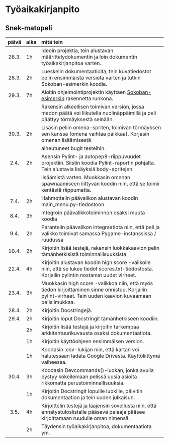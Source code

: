 # Työaikakirjanpito

## Snek-matopeli

| päivä | aika | mitä tein  |
| :----:|:-----| :-----|
| 26.3. | 1h   | Ideoin projektia, tein alustavan määrittelydokumentin ja loin dokumentin työaikakirjanpitoa varten.
| 28.3. | 2h   | Lueskelin dokumentaatioita, tein kuvatiedostot pelin ensimmäistä versiota varten ja tutkin Sokoban-esimerkin koodia.
| 29.3. | 7h   | Aloitin ohjelmointiprojektin käyttäen [Sokoban-esimerkin](https://github.com/ohjelmistotekniikka-hy/pygame-sokoban) rakennetta runkona.
|       |      | Rakensin alkeellisen toimivan version, jossa madon päätä voi liikutella nuolinäppäimillä ja peli päättyy törmäyksestä seinään.
| 30.3. | 2h   | Lisäsin peliin omena-spriten, toimivan törmäyksen sen kanssa (omena vaihtaa paikkaa). Korjasin omenan lisäämisestä
|       |      | aiheutuneet bugit testeihin.
| 2.4.  | 2h   | Asensin Pylint- ja autopep8-riippuvuudet projektiin. Siistin koodia Pylint-raportin pohjalta. Tein alustavia lisäyksiä body-spritejen
|       |      | lisäämistä varten. Muokkasin omenan spawnaamiseen liittyvän koodin niin, että se toimii kentästä riippumatta.
| 7.4.  | 2h   | Hahmottelin päävalikon alustavan koodin main_menu.py-tiedostoon
| 8.4.  | 3h   | Integroin päävalikkotoiminnon osaksi muuta koodia
| 9.4.  | 2h   | Parantelin päävalikon integraatiota niin, että peli ja valikko toimivat samassa Pygame-instanssissa / ruudussa
| 10.4. | 2h   | Kirjoitin lisää testejä, rakensin luokkakaavion pelin tämänhetkisistä toiminnallisuuksista
| 22.4. | 4h   | Kirjoitin alustavan koodin high score -valikolle niin, että se lukee tiedot scores.txt-tiedostosta. Korjailin pylintin nostamat uudet virheet.
| 23.4. | 3h   | Muokkasin high score -valikkoa niin, että myös tiedon kirjoittaminen sinne onnistuu. Korjailin pylint-virheet. Tein uuden kaavion kuvaamaan pelisilmukkaa.
| 28.4. | 2h   | Kirjoitin Docstringejä.
| 29.4. | 2h   | Kirjoitin loput Docstringit tämänhetkiseen koodiin.
|       | 2h   | Kirjoitin lisää testejä ja kirjoitin tarkempaa arkkitehtuurikuvausta osaksi dokumentaatiota.
|       | 1h   | Kirjoitin käyttöohjeen ensimmäisen version.
|       | 1h   | Koodasin .csv-lukijan niin, että kartan voi halutessaan ladata Google Drivesta. Käyttöliittymä vaiheessa.
| 30.4. | 3h   | Koodasin Devcommands()-luokan, jonka avulla pystyy kokeilemaan pelissä uusia asioita rikkomatta perustoiminnallisuuksia.
|       | 1h   | Kirjoitin Docstringit lopuille luokille, päivitin dokumentaation ja tein uuden julkaisun.
| 3.5.  | 4h   | Kirjoittelin testejä ja laajensin sovellusta niin, että ennätystuloslistalle pääsevä pelaaja pääsee kirjoittamaan ruudulle oman nimensä.
|       | 2h   | Täydensin työaikakirjanpitoa, dokumentaatiota ym.